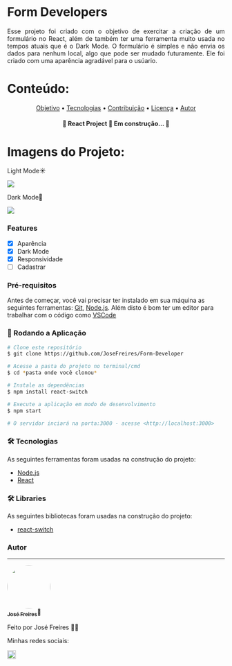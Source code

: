 # Form Developers

<p align="justify">Esse projeto foi criado com o objetivo de exercitar a criação de um formulário no React, além de também ter uma
ferramenta muito usada no tempos atuais que é o Dark Mode. O formulário é simples e não envia os dados para nenhum local, 
algo que pode ser mudado futuramente. Ele foi criado com uma aparência agradável para o usúario.</p>

# Conteúdo:

<p align="center">
 <a href="#objetivo">Objetivo</a> •
 <a href="#Tecnologias">Tecnologias</a> • 
 <a href="#contribuicao">Contribuição</a> • 
 <a href="#licenc-a">Licença</a> • 
 <a href="#autor">Autor</a>
</p>

<h4 align="center"> 
	🚧  React Project 🚀 Em construção...  🚧
</h4>

# Imagens do Projeto:

<p>Light Mode☀️</p>
<img src="https://user-images.githubusercontent.com/88195769/179406015-4a39afdf-8bf3-4a15-92c4-169d40fdd2e3.png" />
<p>Dark Mode🌙</p>
<img src="https://user-images.githubusercontent.com/88195769/179406454-742da62d-87ab-472d-8877-78f3f970b314.png" />

### Features

- [x] Aparência
- [x] Dark Mode
- [x] Responsividade
- [ ] Cadastrar

### Pré-requisitos

Antes de começar, você vai precisar ter instalado em sua máquina as seguintes ferramentas:
[Git](https://git-scm.com), [Node.js](https://nodejs.org/en/). 
Além disto é bom ter um editor para trabalhar com o código como [VSCode](https://code.visualstudio.com/)

### 🎲 Rodando a Aplicação

```bash
# Clone este repositório
$ git clone https://github.com/JoseFreires/Form-Developer

# Acesse a pasta do projeto no terminal/cmd
$ cd *pasta onde você clonou*

# Instale as dependências
$ npm install react-switch

# Execute a aplicação em modo de desenvolvimento
$ npm start

# O servidor inciará na porta:3000 - acesse <http://localhost:3000>
```

### 🛠 Tecnologias

As seguintes ferramentas foram usadas na construção do projeto:

- [Node.js](https://nodejs.org/en/)
- [React](https://pt-br.reactjs.org/)

### 🛠 Libraries

As seguintes bibliotecas foram usadas na construção do projeto:

- [react-switch](https://www.npmjs.com/package/react-switch)


### Autor
---

<a href="https://github.com/JoseFreires">
 <img style="border-radius: 50%;" src="https://avatars.githubusercontent.com/u/88195769?v=4" width="100px;" alt=""/>
 <br />
 <sub><b>José Freires</b></sub></a>🦊
</a>


Feito por José Freires 🦊🦊 

Minhas redes sociais:

<a href="https://www.linkedin.com/in/josé-guilherme-silva-freires-27b778227" type="_blank">
	<img style="width: 20px;
	cursor: pointer;" src="https://cdn-icons.flaticon.com/png/512/3536/premium/3536505.png?token=exp=1658073236~hmac=f40313435491c07d739bb205950cf6d4" />
</a>
